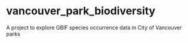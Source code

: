 # vancouver_park_biodiversity
A project to explore GBIF species occurrence data in City of Vancouver parks
